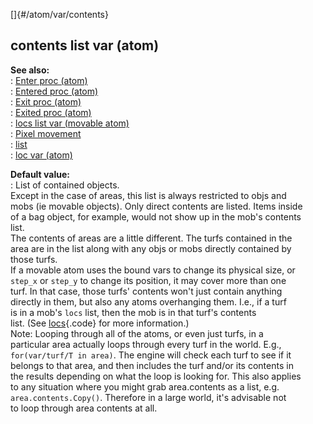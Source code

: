 []{#/atom/var/contents}    
## contents list var (atom)    
**See also:**    
:   [Enter proc (atom)](/ref/atom/proc/Enter/Enter.md)    
:   [Entered proc (atom)](/ref/atom/proc/Entered/Entered.md)    
:   [Exit proc (atom)](/ref/atom/proc/Exit/Exit.md)    
:   [Exited proc (atom)](/ref/atom/proc/Exited/Exited.md)    
:   [locs list var (movable atom)](/ref/atom/movable/var/locs/locs.md)    
:   [Pixel movement](/ref/%7Bnotes%7D/pixel-movement/pixel-movement.md)    
:   [list](/ref/list/list.md)    
:   [loc var (atom)](/ref/atom/var/loc/loc.md)    
<!-- -->    
**Default value:**    
:   List of contained objects.    
Except in the case of areas, this list is always restricted to objs and    
mobs (ie movable objects). Only direct contents are listed. Items inside    
of a bag object, for example, would not show up in the mob\'s contents    
list.    
The contents of areas are a little different. The turfs contained in the    
area are in the list along with any objs or mobs directly contained by    
those turfs.    
If a movable atom uses the bound vars to change its physical size, or    
`step_x` or `step_y` to change its position, it may cover more than one    
turf. In that case, those turfs\' contents won\'t just contain anything    
directly in them, but also any atoms overhanging them. I.e., if a turf    
is in a mob\'s `locs` list, then the mob is in that turf\'s contents    
list. (See [locs](/ref/atom/movable/var/locs/locs.md){.code} for more information.)    
Note: Looping through all of the atoms, or even just turfs, in a    
particular area actually loops through every turf in the world. E.g.,    
`for(var/turf/T in area)`. The engine will check each turf to see if it    
belongs to that area, and then includes the turf and/or its contents in    
the results depending on what the loop is looking for. This also applies    
to any situation where you might grab area.contents as a list, e.g.    
`area.contents.Copy()`. Therefore in a large world, it\'s advisable not    
to loop through area contents at all.  